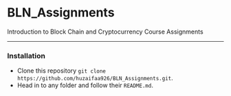 # BLN_Assignments
Introduction to Block Chain and Cryptocurrency Course Assignments
___

### Installation
- Clone this repository `git clone https://github.com/huzaifaa926/BLN_Assignments.git`.
- Head in to any folder and follow their `README.md`.
